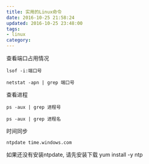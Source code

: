 ```yaml
---
title: 实用的Linux命令
date: 2016-10-25 21:58:24
updated: 2016-10-25 23:48:00
tags:
- linux
category:
---
```


查看端口占用情况

    lsof -i:端口号

    netstat -apn | grep 端口号 

查看进程
    
    ps -aux | grep 进程号
       
    ps -aux | grep 进程名
   
时间同步

    ntpdate time.windows.com

如果还没有安装ntpdate, 请先安装下载 yum install -y ntp



